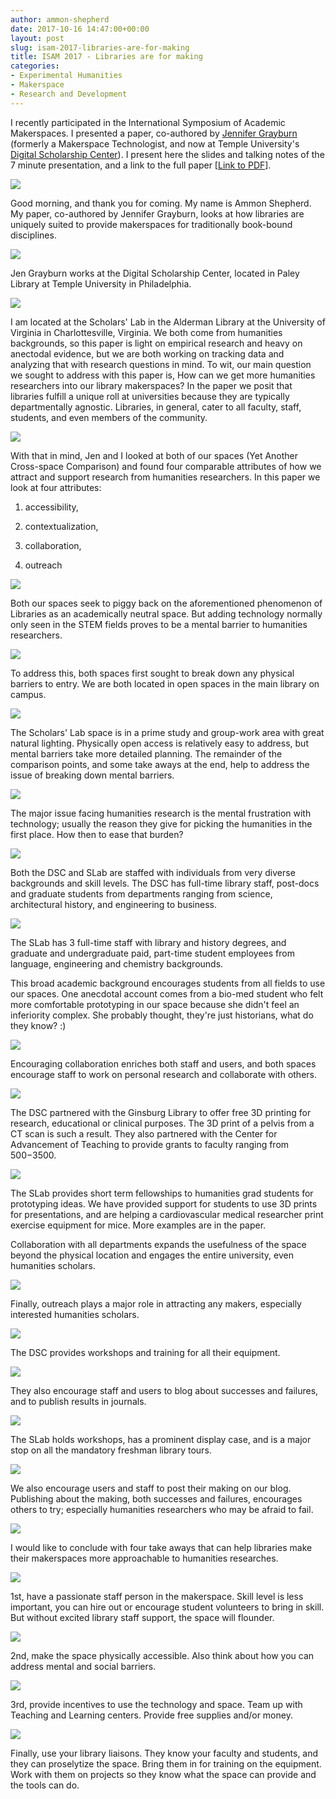 ```yaml
---
author: ammon-shepherd
date: 2017-10-16 14:47:00+00:00
layout: post
slug: isam-2017-libraries-are-for-making
title: ISAM 2017 - Libraries are for making
categories:
- Experimental Humanities
- Makerspace
- Research and Development
---
```


I recently participated in the International Symposium of Academic Makerspaces. I presented a paper, co-authored by [Jennifer Grayburn](https://jennifergrayburn.com/) (formerly a Makerspace Technologist, and now at Temple University's [Digital Scholarship Center](https://sites.temple.edu/tudsc/)). I present here the slides and talking notes of the 7 minute presentation, and a link to the full paper [[Link to PDF](http://scholarslab.org/wp-content/uploads/2017/10/Grayburn-Shepherd-Final.pdf)].

[![](http://scholarslab.org/wp-content/uploads/2017/10/isam-presentation_000-1024x576.png)](http://scholarslab.org/?attachment_id=13856)

Good morning, and thank you for coming. My name is Ammon Shepherd. My paper, co-authored by Jennifer Grayburn, looks at how libraries are uniquely suited to provide makerspaces for traditionally book-bound disciplines.

![](http://scholarslab.org/wp-content/uploads/2017/10/isam-presentation_001-1024x576.png)

Jen Grayburn works at the Digital Scholarship Center, located in Paley Library at Temple University in Philadelphia.

![](http://scholarslab.org/wp-content/uploads/2017/10/isam-presentation_002-1024x576.png)

I am located at the Scholars' Lab in the Alderman Library at the University of Virginia in Charlottesville, Virginia. We both come from humanities backgrounds, so this paper is light on empirical research and heavy on anectodal evidence, but we are both working on tracking data and analyzing that with research questions in mind. To wit, our main question we sought to address with this paper is, How can we get more humanities researchers into our library makerspaces? In the paper we posit that libraries fulfill a unique roll at universities because they are typically departmentally agnostic. Libraries, in general, cater to all faculty, staff, students, and even members of the community.

![](http://scholarslab.org/wp-content/uploads/2017/10/isam-presentation_003-1024x576.png)

With that in mind, Jen and I looked at both of our spaces (Yet Another Cross-space Comparison) and found four comparable attributes of how we attract and support research from humanities researchers. In this paper we look at four attributes:



 	
  1. accessibility,

 	
  2. contextualization,

 	
  3. collaboration,

 	
  4. outreach


![](http://scholarslab.org/wp-content/uploads/2017/10/isam-presentation_004-1024x576.png)

Both our spaces seek to piggy back on the aforementioned phenomenon of Libraries as an academically neutral space. But adding technology normally only seen in the STEM fields proves to be a mental barrier to humanities researchers.

![](http://scholarslab.org/wp-content/uploads/2017/10/isam-presentation_005-1024x576.png)

To address this, both spaces first sought to break down any physical barriers to entry. We are both located in open spaces in the main library on campus.

![](http://scholarslab.org/wp-content/uploads/2017/10/isam-presentation_006-1024x576.png)

The Scholars' Lab space is in a prime study and group-work area with great natural lighting. Physically open access is relatively easy to address, but mental barriers take more detailed planning. The remainder of the comparison points, and some take aways at the end, help to address the issue of breaking down mental barriers.

![](http://scholarslab.org/wp-content/uploads/2017/10/isam-presentation_007-1024x576.png)

The major issue facing humanities research is the mental frustration with technology; usually the reason they give for picking the humanities in the first place. How then to ease that burden?

![](http://scholarslab.org/wp-content/uploads/2017/10/isam-presentation_008-1024x576.png)

Both the DSC and SLab are staffed with individuals from very diverse backgrounds and skill levels. The DSC has full-time library staff, post-docs and graduate students from departments ranging from science, architectural history, and engineering to business.

![](http://scholarslab.org/wp-content/uploads/2017/10/isam-presentation_009-1024x576.png)

The SLab has 3 full-time staff with library and history degrees, and graduate and undergraduate paid, part-time student employees from language, engineering and chemistry backgrounds.

This broad academic background encourages students from all fields to use our spaces. One anecdotal account comes from a bio-med student who felt more comfortable prototyping in our space because she didn't feel an inferiority complex. She probably thought, they're just historians, what do they know? :)

![](http://scholarslab.org/wp-content/uploads/2017/10/isam-presentation_010-1024x576.png)

Encouraging collaboration enriches both staff and users, and both spaces encourage staff to work on personal research and collaborate with others.

![](http://scholarslab.org/wp-content/uploads/2017/10/isam-presentation_011-1024x576.png)

The DSC partnered with the Ginsburg Library to offer free 3D printing for research, educational or clinical purposes. The 3D print of a pelvis from a CT scan is such a result. They also partnered with the Center for Advancement of Teaching to provide grants to faculty ranging from $500-$3500.

![](http://scholarslab.org/wp-content/uploads/2017/10/isam-presentation_012-1024x576.png)

The SLab provides short term fellowships to humanities grad students for prototyping ideas. We have provided support for students to use 3D prints for presentations, and are helping a cardiovascular medical researcher print exercise equipment for mice. More examples are in the paper.

Collaboration with all departments expands the usefulness of the space beyond the physical location and engages the entire university, even humanities scholars.

![](http://scholarslab.org/wp-content/uploads/2017/10/isam-presentation_013-1024x576.png)

Finally, outreach plays a major role in attracting any makers, especially interested humanities scholars.

![](http://scholarslab.org/wp-content/uploads/2017/10/isam-presentation_014-1024x576.png)

The DSC provides workshops and training for all their equipment.

![](http://scholarslab.org/wp-content/uploads/2017/10/isam-presentation_015-1024x576.png)

They also encourage staff and users to blog about successes and failures, and to publish results in journals.

![](http://scholarslab.org/wp-content/uploads/2017/10/isam-presentation_016-1024x576.png)

The SLab holds workshops, has a prominent display case, and is a major stop on all the mandatory freshman library tours.

![](http://scholarslab.org/wp-content/uploads/2017/10/isam-presentation_017-1024x576.png)

We also encourage users and staff to post their making on our blog. Publishing about the making, both successes and failures, encourages others to try; especially humanities researchers who may be afraid to fail.

![](http://scholarslab.org/wp-content/uploads/2017/10/isam-presentation_018-1024x576.png)

I would like to conclude with four take aways that can help libraries make their makerspaces more approachable to humanities researches.

![](http://scholarslab.org/wp-content/uploads/2017/10/isam-presentation_019-1024x576.png)

1st, have a passionate staff person in the makerspace. Skill level is less important, you can hire out or encourage student volunteers to bring in skill. But without excited library staff support, the space will flounder.

![](http://scholarslab.org/wp-content/uploads/2017/10/isam-presentation_020-1024x576.png)

2nd, make the space physically accessible. Also think about how you can address mental and social barriers.

![](http://scholarslab.org/wp-content/uploads/2017/10/isam-presentation_021-1024x576.png)

3rd, provide incentives to use the technology and space. Team up with Teaching and Learning centers. Provide free supplies and/or money.

![](http://scholarslab.org/wp-content/uploads/2017/10/isam-presentation_022-1024x576.png)

Finally, use your library liaisons. They know your faculty and students, and they can proselytize the space. Bring them in for training on the equipment. Work with them on projects so they know what the space can provide and the tools can do.
